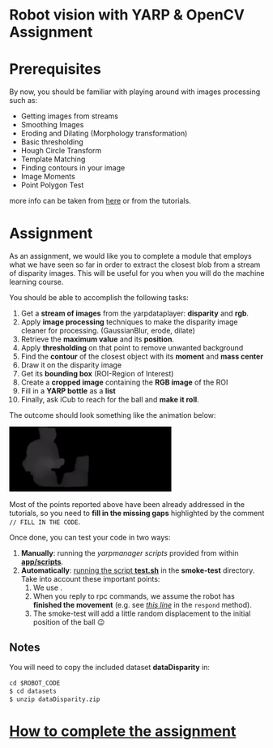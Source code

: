 Robot vision with YARP & OpenCV Assignment
==========================

# Prerequisites
By now, you should be familiar with playing around with images processing such as:
- Getting images from streams
- Smoothing Images
- Eroding and Dilating (Morphology transformation)
- Basic thresholding
- Hough Circle Transform
- Template Matching
- Finding contours in your image
- Image Moments
- Point Polygon Test

more info can be taken from [here](http://docs.opencv.org/2.4/doc/tutorials/imgproc/table_of_content_imgproc/table_of_content_imgproc.html) or from the tutorials.

# Assignment
As an assignment, we would like you to complete a module that employs what we have seen so far in order to extract the closest blob from a stream of disparity images. This will be useful for you when you will do the machine learning course.

You should be able to accomplish the following tasks:

1. Get a **stream of images** from the yarpdataplayer: **disparity** and **rgb**.
1. Apply **image processing** techniques to make the disparity image cleaner for processing. (GaussianBlur, erode, dilate)
1. Retrieve the **maximum value** and its **position**.
1. Apply **thresholding** on that point to remove unwanted background
1. Find the **contour** of the closest object with its **moment** and **mass center**
1. Draw it on the disparity image
1. Get its **bounding box** (ROI-Region of Interest)
1. Create a **cropped image** containing the **RGB image** of the ROI
1. Fill in a **YARP bottle** as a **list**
1. Finally, ask iCub to reach for the ball and **make it roll**.

The outcome should look something like the animation below:

![closest-blob](/misc/assignment.gif)

Most of the points reported above have been already addressed in the tutorials, so you need to **fill in the missing gaps** highlighted by the comment `// FILL IN THE CODE`.

Once done, you can test your code in two ways:

1. **Manually**: running the _yarpmanager scripts_ provided from within [**app/scripts**](./app/scripts).
1. **Automatically**: [running the script **test.sh**](https://github.com/vvv-school/vvv-school.github.io/blob/master/instructions/how-to-run-smoke-tests.md) in the **smoke-test** directory. Take into account these important points:
    1. We use .
    1. When you reply to rpc commands, we assume the robot has **finished the movement** (e.g. see [_this line_](./src/main.cpp#L226) in the `respond` method).
    1. The smoke-test will add a little random displacement to the initial position of the ball :wink:

## Notes

You will need to copy the included dataset **dataDisparity** in:
```
cd $ROBOT_CODE
$ cd datasets
$ unzip dataDisparity.zip
```
# [How to complete the assignment](https://github.com/vvv-school/vvv-school.github.io/blob/master/instructions/how-to-complete-assignments.md)
